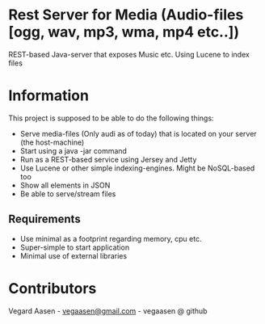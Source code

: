 Rest Server for Media (Audio-files [ogg, wav, mp3, wma, mp4 etc..])
===================================================================

REST-based Java-server that exposes Music etc. Using Lucene to index files

# Information

This project is supposed to be able to do the following things:

* Serve media-files (Only audi as of today) that is located on your server (the host-machine)
* Start using a java -jar command
* Run as a REST-based service using Jersey and Jetty
* Use Lucene or other simple indexing-engines. Might be NoSQL-based too
* Show all elements in JSON
* Be able to serve/stream files

## Requirements

* Use minimal as a footprint regarding memory, cpu etc.
* Super-simple to start application
* Minimal use of external libraries

# Contributors

Vegard Aasen - vegaasen@gmail.com - vegaasen @ github
